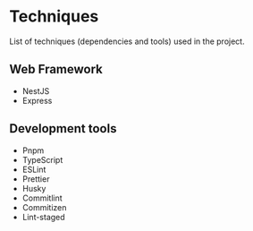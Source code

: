 # Techniques

List of techniques (dependencies and tools) used in the project.

## Web Framework

- NestJS
- Express

## Development tools

- Pnpm
- TypeScript
- ESLint
- Prettier
- Husky
- Commitlint
- Commitizen
- Lint-staged
